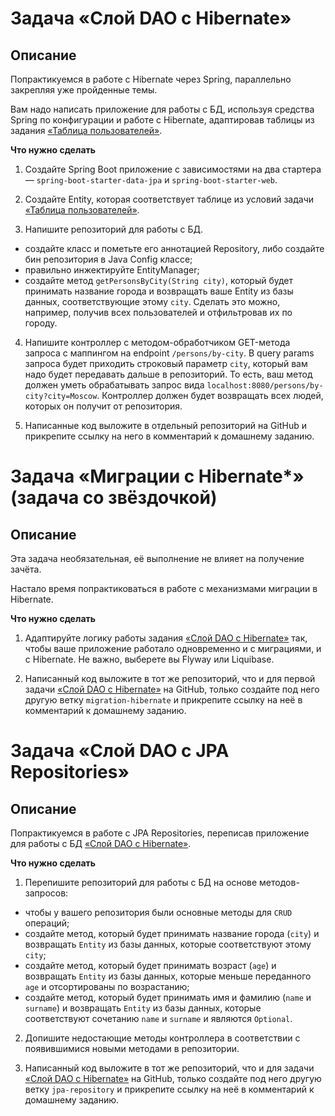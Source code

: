 # Задача «Слой DAO c Hibernate»

## Описание

Попрактикуемся в работе с Hibernate через Spring, параллельно закрепляя уже пройденные темы.

Вам надо написать приложение для работы с БД, используя средства Spring по конфигурации и работе с Hibernate, адаптировав таблицы из задания [«Таблица пользователей»](../../sql-basic/task/README.md).

**Что нужно сделать**

1. Создайте Spring Boot приложение с зависимостями на два стартера — `spring-boot-starter-data-jpa` и `spring-boot-starter-web`.

2. Создайте Entity, которая соответствует таблице из условий задачи [«Таблица пользователей»](../../sql-basic/task/README.md).

3. Напишите репозиторий для работы с БД.

- создайте класс и пометьте его аннотацией Repository, либо создайте бин репозитория в Java Config классе;
- правильно инжектируйте EntityManager;
- создайте метод `getPersonsByCity(String city)`, который будет принимать название города и возвращать ваше Entity из базы данных, соответствующие этому `city`. Сделать это можно, например, получив всех пользователей и отфильтровав их по городу.

4. Напишите контроллер с методом-обработчиком GET-метода запроса с маппингом на endpoint `/persons/by-city`. В query params запроса будет приходить строковый параметр `city`, который вам надо будет передавать дальше в репозиторий. То есть, ваш метод должен уметь обрабатывать запрос вида `localhost:8080/persons/by-city?city=Moscow`.
   Контроллер должен будет возвращать всех людей, которых он получит от репозитория.

5. Написанные код выложите в отдельный репозиторий на GitHub и прикрепите ссылку на него в комментарий к домашнему заданию.

# Задача «Миграции c Hibernate*» (задача со звёздочкой)

## Описание

Эта задача необязательная, её выполнение не влияет на получение зачёта.

Настало время попрактиковаться в работе с механизмами миграции в Hibernate.

**Что нужно сделать**

1. Адаптируйте логику работы задания [«Слой DAO c Hibernate»](../task1/README.md) так, чтобы ваше приложение работало одновременно и с миграциями, и с Hibernate. Не важно, выберете вы Flyway или Liquibase.

3. Написанный код выложите в тот же репозиторий, что и для первой задачи [«Слой DAO c Hibernate»](../task1/README.md) на GitHub, только создайте под него другую ветку `migration-hibernate` и прикрепите ссылку на неё в комментарий к домашнему заданию.

# Задача «Слой DAO c JPA Repositories»

## Описание

Попрактикуемся в работе с JPA Repositories, переписав приложение для работы с БД [«Слой DAO c Hibernate»](../../hibernate/task1/README.md).

**Что нужно сделать**

1. Перепишите репозиторий для работы с БД на основе методов-запросов:

- чтобы у вашего репозитория были основные методы для `CRUD` операций;
- создайте метод, который будет принимать название города (`city`) и возвращать `Entity` из базы данных, которые соответствуют этому `city`;
- создайте метод, который будет принимать возраст (`age`) и возвращать `Entity` из базы данных, которые меньше переданного `age` и отсортированы по возрастанию;
- создайте метод, который будет принимать имя и фамилию (`name` и `surname`) и возвращать `Entity` из базы данных, которые соответствуют сочетанию `name` и `surname` и являются `Optional`.

2. Допишите недостающие методы контроллера в соответствии с появившимися новыми методами в репозитории.

3. Написанный код выложите в тот же репозиторий, что и для задачи [«Слой DAO c Hibernate»](../../hibernate/task1/README.md) на GitHub, только создайте под него другую ветку `jpa-repository` и прикрепите ссылку на неё в комментарий к домашнему заданию.
